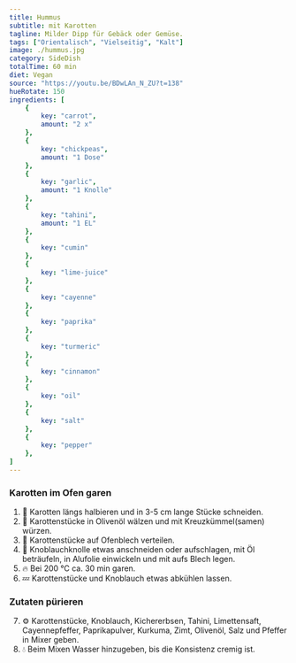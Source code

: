 ```yaml
---
title: Hummus
subtitle: mit Karotten
tagline: Milder Dipp für Gebäck oder Gemüse.
tags: ["Orientalisch", "Vielseitig", "Kalt"]
image: ./hummus.jpg
category: SideDish
totalTime: 60 min
diet: Vegan
source: "https://youtu.be/BDwLAn_N_ZU?t=138"
hueRotate: 150
ingredients: [
    {
        key: "carrot",
        amount: "2 x"
    },
    {
        key: "chickpeas",
        amount: "1 Dose"
    },
    {
        key: "garlic",
        amount: "1 Knolle"
    },
    {
        key: "tahini",
        amount: "1 EL"
    },
    {
        key: "cumin"
    },
    {
        key: "lime-juice"
    },
    {
        key: "cayenne"
    },
    {
        key: "paprika"
    },
    {
        key: "turmeric"
    },
    {
        key: "cinnamon"
    },
    {
        key: "oil"
    },
    {
        key: "salt"
    },
    {
        key: "pepper"
    },
]
---
```


### Karotten im Ofen garen

1. 🔪 Karotten längs halbieren und in 3-5 cm lange Stücke schneiden.
2. 🧂 Karottenstücke in Olivenöl wälzen und mit Kreuzkümmel(samen) würzen.
3. 🥕 Karottenstücke auf Ofenblech verteilen.
4. 🧄 Knoblauchknolle etwas anschneiden oder aufschlagen, mit Öl beträufeln, in Alufolie einwickeln und mit aufs Blech legen.
5. 🔥 Bei 200 °C ca. 30 min garen.
6. 💤 Karottenstücke und Knoblauch etwas abkühlen lassen.

### Zutaten pürieren

7. ⚙️ Karottenstücke, Knoblauch, Kichererbsen, Tahini, Limettensaft, Cayennepfeffer, Paprikapulver, Kurkuma, Zimt, Olivenöl, Salz und Pfeffer in Mixer geben.
8. 💧 Beim Mixen Wasser hinzugeben, bis die Konsistenz cremig ist.